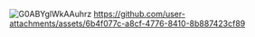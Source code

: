 ![G0ABYglWkAAuhrz](https://github.com/user-attachments/assets/f9ac6e61-98a6-4a84-b87c-2b0698fcbc0c)
https://github.com/user-attachments/assets/6b4f077c-a8cf-4776-8410-8b887423cf89

